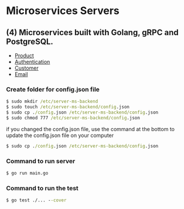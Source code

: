 # Microservices Servers 

## (4) Microservices built with Golang, gRPC and PostgreSQL.
- [Product](https://github.com/isaquemicroservices/products)
- [Authentication](https://github.com/isaquemicroservices/authentication)
- [Customer](github.com/isaquemicroservices/customer)
- [Email](https://github.com/isaquemicroservices/email)

### Create folder for config.json file
```bat
$ sudo mkdir /etc/server-ms-backend
$ sudo touch /etc/server-ms-backend/config.json
$ sudo cp ./config.json /etc/server-ms-backend/config.json
$ sudo chmod 777 /etc/server-ms-backend/config.json
```
if you changed the config.json file, use the command at the bottom to update the config.json file on your computer
```bat
$ sudo cp ./config.json /etc/server-ms-backend/config.json
```

### Command to run server
```bat
$ go run main.go
```

### Command to run the test
```bat
$ go test ./... --cover
```
